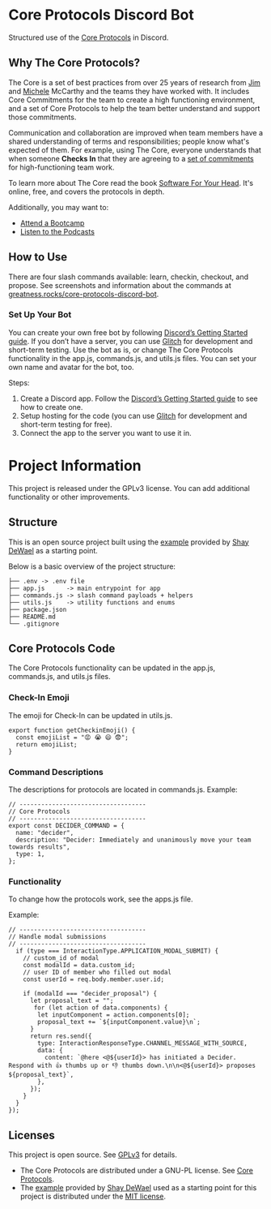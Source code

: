 # Core Protocols Discord Bot
Structured use of the [Core Protocols](https://mccarthyshow.com/the-core/) in Discord.

## Why The Core Protocols?
The Core is a set of best practices from over 25 years of research from [Jim](https://twitter.com/mccarthyjim1) and [Michele](https://twitter.com/michmccarthy) McCarthy and the teams they have worked with. It includes Core Commitments for the team to create a high functioning environment, and a set of Core Protocols to help the team better understand and support those commitments.

Communication and collaboration are improved when team members have a shared understanding of terms and responsibilities; people know what's expected of them. For example, using The Core, everyone understands that when someone **Checks In** that they are agreeing to a [set of commitments](https://greatness.rocks/the-core/) for high-functioning team work.

To learn more about The Core read the book [Software For Your Head](https://liveingreatness.com/software-for-your-head-book/). It's online, free, and covers the protocols in depth.

Additionally, you may want to:
* [Attend a Bootcamp](https://mccarthyshow.com/boot-camp/)
* [Listen to the Podcasts](https://mccarthyshow.com/category/podcasts/page/14/)

## How to Use
There are four slash commands available: learn, checkin, checkout, and propose. See screenshots and information about the commands at [greatness.rocks/core-protocols-discord-bot](https://greatness.rocks/core-protocols-discord-bot).

### Set Up Your Bot
You can create your own free bot by following [Discord’s Getting Started guide](https://discord.com/developers/docs/getting-started). If you don’t have a server, you can use [Glitch](https://github.com/janell-baxter/Core_Protocols_Discord_Bot/blob/main/glitch.com) for development and short-term testing. Use the bot as is, or change The Core Protocols functionality in the app.js, commands.js, and utils.js files. You can set your own name and avatar for the bot, too.

Steps:
1. Create a Discord app. Follow the [Discord’s Getting Started guide](https://discord.com/developers/docs/getting-started) to see how to create one.
2. Setup hosting for the code (you can use [Glitch](https://github.com/janell-baxter/Core_Protocols_Discord_Bot/blob/main/glitch.com) for development and short-term testing for free).
3. Connect the app to the server you want to use it in.

# Project Information
This project is released under the GPLv3 license. You can add additional functionality or other improvements.

## Structure
This is an open source project built using the [example](https://github.com/discord/discord-example-app) provided by [Shay DeWael](https://github.com/shaydewael) as a starting point.

Below is a basic overview of the project structure:
```
├── .env -> .env file
├── app.js      -> main entrypoint for app
├── commands.js -> slash command payloads + helpers
├── utils.js    -> utility functions and enums
├── package.json
├── README.md
└── .gitignore
```
## Core Protocols Code
The Core Protocols functionality can be updated in the app.js, commands.js, and utils.js files.

### Check-In Emoji
The emoji for Check-In can be updated in utils.js.
```
export function getCheckinEmoji() {
  const emojiList = "😡 😭 😄 😨";
  return emojiList;
}
```
### Command Descriptions
The descriptions for protocols are located in commands.js.
Example:
```
// -----------------------------------
// Core Protocols
// -----------------------------------
export const DECIDER_COMMAND = {
  name: "decider",
  description: "Decider: Immediately and unanimously move your team towards results",
  type: 1,
};
```
### Functionality
To change how the protocols work, see the apps.js file.

Example:
```
// -----------------------------------
// Handle modal submissions
// -----------------------------------
  if (type === InteractionType.APPLICATION_MODAL_SUBMIT) {
    // custom_id of modal
    const modalId = data.custom_id;
    // user ID of member who filled out modal
    const userId = req.body.member.user.id;

    if (modalId === "decider_proposal") {
      let proposal_text = "";
       for (let action of data.components) {
        let inputComponent = action.components[0];
        proposal_text += `${inputComponent.value}\n`;
      }
      return res.send({
        type: InteractionResponseType.CHANNEL_MESSAGE_WITH_SOURCE,
        data: {
          content: `@here <@${userId}> has initiated a Decider. Respond with 👍 thumbs up or 👎 thumbs down.\n\n<@${userId}> proposes ${proposal_text}`,
        },
      });
    }
  }
});
```
## Licenses
This project is open source. See [GPLv3](https://choosealicense.com/licenses/gpl-3.0/) for details.
* The Core Protocols are distributed under a GNU-PL license. See [Core Protocols](https://mccarthyshow.com/the-core/).
* The [example](https://github.com/discord/discord-example-app) provided by [Shay DeWael](https://github.com/shaydewael) used as a starting point for this project is distributed under the [MIT license](https://choosealicense.com/licenses/mit/).

